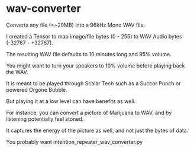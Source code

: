 # wav-converter
Converts any file (&lt;~20MB) into a 96kHz Mono WAV file.

I created a Tensor to map image/file bytes (0 - 255) to WAV Audio bytes (-32767 - +32767).

The resulting WAV file defaults to 10 minutes long and 95% volume.

You might want to turn your speakers to 10% volume before playing back the WAV.

It is meant to be played through Scalar Tech such as a Succor Punch or powered Orgone Bubble.

But playing it at a low level can have benefits as well.

For instance, you can convert a picture of Marijuana to WAV, and by listening potentially feel stoned.

It captures the energy of the picture as well, and not just the bytes of data.

You probably want intention_repeater_wav_converter.py
